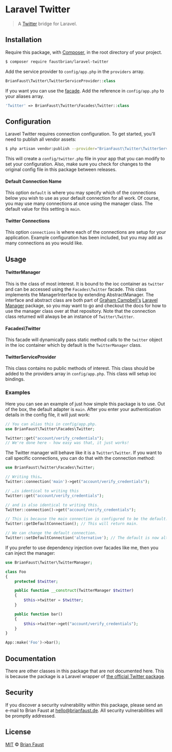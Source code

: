 # Laravel Twitter

> A [Twitter](https://twitter.com) bridge for Laravel.

## Installation

Require this package, with [Composer](https://getcomposer.org/), in the root directory of your project.

```bash
$ composer require faustbrian/laravel-twitter
```

Add the service provider to `config/app.php` in the `providers` array.

```php
BrianFaust\Twitter\TwitterServiceProvider::class
```

If you want you can use the [facade](http://laravel.com/docs/facades). Add the reference in `config/app.php` to your aliases array.

```php
'Twitter' => BrianFaust\Twitter\Facades\Twitter::class
```

## Configuration

Laravel Twitter requires connection configuration. To get started, you'll need to publish all vendor assets:

```bash
$ php artisan vendor:publish --provider="BrianFaust\Twitter\TwitterServiceProvider"
```

This will create a `config/twitter.php` file in your app that you can modify to set your configuration. Also, make sure you check for changes to the original config file in this package between releases.

#### Default Connection Name

This option `default` is where you may specify which of the connections below you wish to use as your default connection for all work. Of course, you may use many connections at once using the manager class. The default value for this setting is `main`.

#### Twitter Connections

This option `connections` is where each of the connections are setup for your application. Example configuration has been included, but you may add as many connections as you would like.

## Usage

#### TwitterManager

This is the class of most interest. It is bound to the ioc container as `twitter` and can be accessed using the `Facades\Twitter` facade. This class implements the ManagerInterface by extending AbstractManager. The interface and abstract class are both part of [Graham Campbell's](https://github.com/GrahamCampbell) [Laravel Manager](https://github.com/GrahamCampbell/Laravel-Manager) package, so you may want to go and checkout the docs for how to use the manager class over at that repository. Note that the connection class returned will always be an instance of `Twitter\Twitter`.

#### Facades\Twitter

This facade will dynamically pass static method calls to the `twitter` object in the ioc container which by default is the `TwitterManager` class.

#### TwitterServiceProvider

This class contains no public methods of interest. This class should be added to the providers array in `config/app.php`. This class will setup ioc bindings.

### Examples

Here you can see an example of just how simple this package is to use. Out of the box, the default adapter is `main`. After you enter your authentication details in the config file, it will just work:

```php
// You can alias this in config/app.php.
use BrianFaust\Twitter\Facades\Twitter;

Twitter::get("account/verify_credentials");
// We're done here - how easy was that, it just works!
```

The Twitter manager will behave like it is a `Twitter\Twitter`. If you want to call specific connections, you can do that with the connection method:

```php
use BrianFaust\Twitter\Facades\Twitter;

// Writing this…
Twitter::connection('main')->get("account/verify_credentials");

// …is identical to writing this
Twitter::get("account/verify_credentials");

// and is also identical to writing this.
Twitter::connection()->get("account/verify_credentials");

// This is because the main connection is configured to be the default.
Twitter::getDefaultConnection(); // This will return main.

// We can change the default connection.
Twitter::setDefaultConnection('alternative'); // The default is now alternative.
```

If you prefer to use dependency injection over facades like me, then you can inject the manager:

```php
use BrianFaust\Twitter\TwitterManager;

class Foo
{
    protected $twitter;

    public function __construct(TwitterManager $twitter)
    {
        $this->twitter = $twitter;
    }

    public function bar()
    {
        $this->twitter->get("account/verify_credentials");
    }
}

App::make('Foo')->bar();
```

## Documentation

There are other classes in this package that are not documented here. This is because the package is a Laravel wrapper of [the official Twitter package](https://twitteroauth.com/).

## Security

If you discover a security vulnerability within this package, please send an e-mail to Brian Faust at hello@brianfaust.de. All security vulnerabilities will be promptly addressed.

## License

[MIT](LICENSE) © [Brian Faust](https://brianfaust.de)
